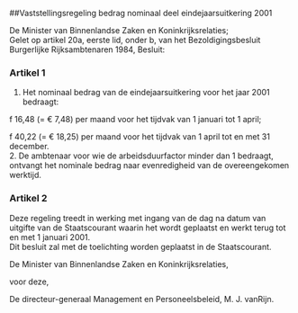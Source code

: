<meta http-equiv='Content-Type' content='text/html; charset=utf-8' />

##Vaststellingsregeling bedrag nominaal deel eindejaarsuitkering 2001

De Minister van Binnenlandse Zaken en Koninkrijksrelaties;  
Gelet op artikel 20a, eerste lid, onder b, van het Bezoldigingsbesluit Burgerlijke Rijksambtenaren 1984,
Besluit:    

### Artikel  1  

1.  Het nominaal bedrag van de eindejaarsuitkering voor het jaar 2001 bedraagt: 

f 16,48 (= € 7,48) per maand voor het tijdvak van 1 januari tot 1 april;  

f 40,22 (= € 18,25) per maand voor het tijdvak van 1 april tot en met 31 december.     
2.  De ambtenaar voor wie de arbeidsduurfactor minder dan 1 bedraagt, ontvangt het nominale bedrag naar evenredigheid van de overeengekomen werktijd.   

### Artikel  2  

Deze regeling treedt in werking met ingang van de dag na datum van uitgifte van de Staatscourant waarin het wordt geplaatst en werkt terug tot en met 1 januari 2001.  
Dit besluit zal met de toelichting worden geplaatst in de Staatscourant.   

De 
Minister van Binnenlandse Zaken en Koninkrijksrelaties, 

voor deze, 

De 
directeur-generaal Management en Personeelsbeleid,
M. J. vanRijn.    
